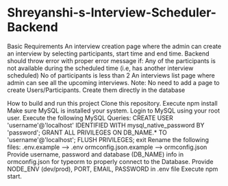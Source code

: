 # Shreyanshi-s-Interview-Scheduler-Backend



Basic Requirements
An interview creation page where the admin can create an interview by selecting participants, start time and end time. Backend should throw error with proper error message if:
Any of the participants is not available during the scheduled time (i.e, has another interview scheduled)
No of participants is less than 2
An interviews list page where admin can see all the upcoming interviews.
Note: No need to add a page to create Users/Participants. Create them directly in the database



How to build and run this project
Clone this repository.
Execute npm install
Make sure MySQL is installed your system.
Login to MySQL using your root user.
Execute the following MySQL Queries:
CREATE USER 'username'@'localhost' IDENTIFIED WITH mysql_native_password BY 'password';
GRANT ALL PRIVILEGES ON DB_NAME.* TO 'username'@'localhost';
FLUSH PRIVILEGES;
exit
Rename the following files:
.env.example --> .env
ormconfig.json.example --> ormconfig.json
Provide username, password and database (DB_NAME) info in ormconfig.json for typeorm to properly connect to the Database.
Provide NODE_ENV (dev/prod), PORT, EMAIL, PASSWORD in .env file
Execute npm start.
